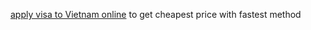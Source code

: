 <a href=http://www.hotels-in-vietnam.com/vietnam/vietnam-visa.html>apply visa to Vietnam online</a> to get cheapest price 
with fastest method
